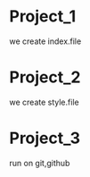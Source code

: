 
# Project_1
we create index.file

# Project_2

we create style.file


# Project_3 

run on git,github
